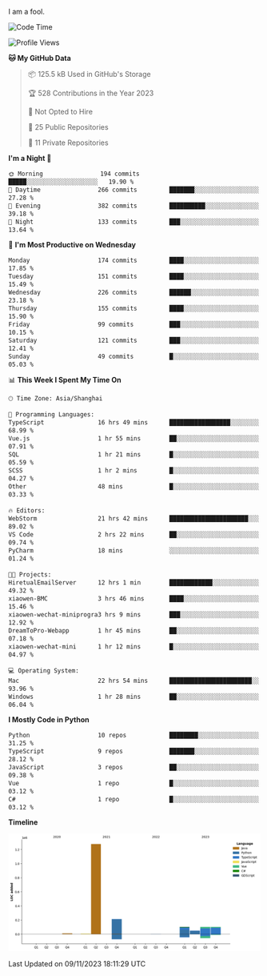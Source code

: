 I am a fool.

<!--START_SECTION:waka-->
![Code Time](http://img.shields.io/badge/Code%20Time-869%20hrs%2029%20mins-blue)

![Profile Views](http://img.shields.io/badge/Profile%20Views-4-blue)

**🐱 My GitHub Data** 

> 📦 125.5 kB Used in GitHub's Storage 
 > 
> 🏆 528 Contributions in the Year 2023
 > 
> 🚫 Not Opted to Hire
 > 
> 📜 25 Public Repositories 
 > 
> 🔑 11 Private Repositories 
 > 
**I'm a Night 🦉** 

```text
🌞 Morning                194 commits         █████░░░░░░░░░░░░░░░░░░░░   19.90 % 
🌆 Daytime                266 commits         ███████░░░░░░░░░░░░░░░░░░   27.28 % 
🌃 Evening                382 commits         ██████████░░░░░░░░░░░░░░░   39.18 % 
🌙 Night                  133 commits         ███░░░░░░░░░░░░░░░░░░░░░░   13.64 % 
```
📅 **I'm Most Productive on Wednesday** 

```text
Monday                   174 commits         ████░░░░░░░░░░░░░░░░░░░░░   17.85 % 
Tuesday                  151 commits         ████░░░░░░░░░░░░░░░░░░░░░   15.49 % 
Wednesday                226 commits         ██████░░░░░░░░░░░░░░░░░░░   23.18 % 
Thursday                 155 commits         ████░░░░░░░░░░░░░░░░░░░░░   15.90 % 
Friday                   99 commits          ███░░░░░░░░░░░░░░░░░░░░░░   10.15 % 
Saturday                 121 commits         ███░░░░░░░░░░░░░░░░░░░░░░   12.41 % 
Sunday                   49 commits          █░░░░░░░░░░░░░░░░░░░░░░░░   05.03 % 
```


📊 **This Week I Spent My Time On** 

```text
🕑︎ Time Zone: Asia/Shanghai

💬 Programming Languages: 
TypeScript               16 hrs 49 mins      █████████████████░░░░░░░░   68.99 % 
Vue.js                   1 hr 55 mins        ██░░░░░░░░░░░░░░░░░░░░░░░   07.91 % 
SQL                      1 hr 21 mins        █░░░░░░░░░░░░░░░░░░░░░░░░   05.59 % 
SCSS                     1 hr 2 mins         █░░░░░░░░░░░░░░░░░░░░░░░░   04.27 % 
Other                    48 mins             █░░░░░░░░░░░░░░░░░░░░░░░░   03.33 % 

🔥 Editors: 
WebStorm                 21 hrs 42 mins      ██████████████████████░░░   89.02 % 
VS Code                  2 hrs 22 mins       ██░░░░░░░░░░░░░░░░░░░░░░░   09.74 % 
PyCharm                  18 mins             ░░░░░░░░░░░░░░░░░░░░░░░░░   01.24 % 

🐱‍💻 Projects: 
HiretualEmailServer      12 hrs 1 min        ████████████░░░░░░░░░░░░░   49.32 % 
xiaowen-BMC              3 hrs 46 mins       ████░░░░░░░░░░░░░░░░░░░░░   15.46 % 
xiaowen-wechat-miniprogra3 hrs 9 mins        ███░░░░░░░░░░░░░░░░░░░░░░   12.92 % 
DreamToPro-Webapp        1 hr 45 mins        ██░░░░░░░░░░░░░░░░░░░░░░░   07.18 % 
xiaowen-wechat-mini      1 hr 12 mins        █░░░░░░░░░░░░░░░░░░░░░░░░   04.97 % 

💻 Operating System: 
Mac                      22 hrs 54 mins      ███████████████████████░░   93.96 % 
Windows                  1 hr 28 mins        ██░░░░░░░░░░░░░░░░░░░░░░░   06.04 % 
```

**I Mostly Code in Python** 

```text
Python                   10 repos            ████████░░░░░░░░░░░░░░░░░   31.25 % 
TypeScript               9 repos             ███████░░░░░░░░░░░░░░░░░░   28.12 % 
JavaScript               3 repos             ██░░░░░░░░░░░░░░░░░░░░░░░   09.38 % 
Vue                      1 repo              █░░░░░░░░░░░░░░░░░░░░░░░░   03.12 % 
C#                       1 repo              █░░░░░░░░░░░░░░░░░░░░░░░░   03.12 % 
```



**Timeline**

![Lines of Code chart](https://raw.githubusercontent.com/VeejaLiu/VeejaLiu/master/assets/bar_graph.png)


 Last Updated on 09/11/2023 18:11:29 UTC
<!--END_SECTION:waka-->
